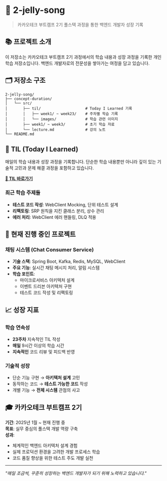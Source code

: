 # 🚀 2-jelly-song

> 카카오테크 부트캠프 2기 풀스택 과정을 통한 백엔드 개발자 성장 기록

## 📚 프로젝트 소개

이 저장소는 카카오테크 부트캠프 2기 과정에서의 학습 내용과 성장 과정을 기록한 개인 학습 저장소입니다. 
백엔드 개발자로의 전문성을 쌓아가는 여정을 담고 있습니다.

## 🗂️ 저장소 구조

```
2-jelly-song/
├── concept-duration/
│   └── src/
│       ├── til/                    # Today I Learned 기록
│       │   ├── week1/ ~ week23/    # 주차별 학습 기록
│       │   └── images/             # 학습 관련 이미지
│       ├── week1/ ~ week3/         # 초기 학습 자료
│       └── lecture.md              # 강의 노트
└── README.md
```

## 📖 TIL (Today I Learned)

매일의 학습 내용과 성장 과정을 기록합니다. 단순한 학습 내용뿐만 아니라 깊이 있는 기술적 고민과 
문제 해결 과정을 포함하고 있습니다.

**[📝 TIL 바로가기](./concept-duration/src/til/)**

### 최근 학습 주제들
- **테스트 코드 작성**: WebClient Mocking, 단위 테스트 설계
- **리팩토링**: SRP 원칙을 지킨 클래스 분리, 상수 관리
- **에러 처리**: WebClient 에러 핸들링, DLQ 적용

## 🎯 현재 진행 중인 프로젝트

### 채팅 시스템 (Chat Consumer Service)
- **기술 스택**: Spring Boot, Kafka, Redis, MySQL, WebClient
- **주요 기능**: 실시간 채팅 메시지 처리, 알림 시스템
- **학습 포인트**: 
  - 마이크로서비스 아키텍처 설계
  - 이벤트 드리븐 아키텍처 구현
  - 테스트 코드 작성 및 리팩토링

## 📈 성장 지표

### 학습 연속성
- **23주차** 지속적인 TIL 작성
- **매일** 9시간 이상의 학습 시간
- **지속적인** 코드 리뷰 및 피드백 반영

### 기술적 성장
- 단순 기능 구현 → **아키텍처 설계** 고민
- 동작하는 코드 → **테스트 가능한 코드** 작성
- 개별 기능 → **전체 시스템** 관점의 사고

## 🎓 카카오테크 부트캠프 2기

**기간**: 2025년 1월 ~ 현재 진행 중  
**목표**: 실무 중심의 풀스택 개발 역량 구축  
**성과**: 
- 체계적인 백엔드 아키텍처 설계 경험
- 실제 프로덕션 환경을 고려한 개발 프로세스 학습
- 코드 품질 향상을 위한 테스트 주도 개발 실천

---

*"매일 조금씩, 꾸준히 성장하는 백엔드 개발자가 되기 위해 노력하고 있습니다."*
